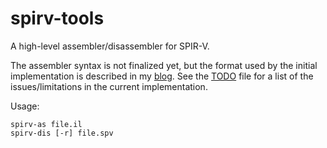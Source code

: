# spirv-tools
A high-level assembler/disassembler for SPIR-V.

The assembler syntax is not finalized yet, but the format used by the initial implementation is described in my [blog](http://kristerw.blogspot.se/2015/05/human-friendly-spir-v-textual.html). See the [TODO](TODO.md) file for a list of the issues/limitations in the current implementation.

Usage:
```
spirv-as file.il
spirv-dis [-r] file.spv
```

